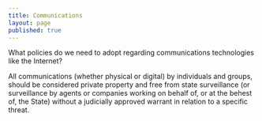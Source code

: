 ```yaml
---
title: Communications
layout: page
published: true
---
```


What policies do we need to adopt regarding communications technologies like the Internet?

All communications (whether physical or digital) by individuals and groups, should be considered private property and free from state surveillance (or surveillance by agents or companies working on behalf of, or at the behest of, the State) without a judicially approved warrant in relation to a specific threat.